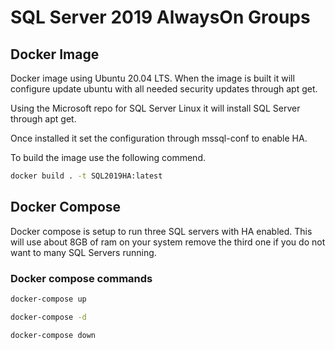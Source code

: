 # SQL Server 2019 AlwaysOn Groups

## Docker Image

Docker image using Ubuntu 20.04 LTS. When the image is built it will configure update ubuntu with all needed security updates through apt get. 

Using the Microsoft repo for SQL Server Linux it will install SQL Server through apt get.

Once installed it set the configuration through mssql-conf to enable HA.

To build the image use the following commend.

```bash
docker build . -t SQL2019HA:latest

```

## Docker Compose

Docker compose is setup to run three SQL servers with HA enabled. This will use about 8GB of ram on your system remove the third one if you do not want to many SQL Servers running.

### Docker compose commands

```bash
docker-compose up 
```

```bash
docker-compose -d
```

```bash
docker-compose down
```
